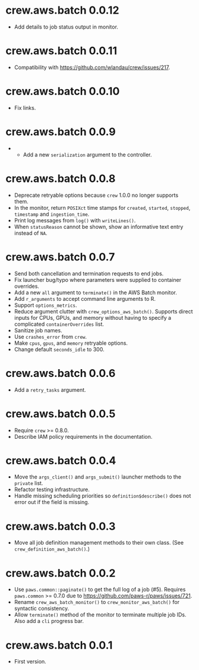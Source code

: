 # crew.aws.batch 0.0.12

* Add details to job status output in monitor.

# crew.aws.batch 0.0.11

* Compatibility with https://github.com/wlandau/crew/issues/217.

# crew.aws.batch 0.0.10

* Fix links.

# crew.aws.batch 0.0.9

* * Add a new `serialization` argument to the controller.

# crew.aws.batch 0.0.8

* Deprecate retryable options because `crew` 1.0.0 no longer supports them.
* In the monitor, return `POSIXct` time stamps for `created`, `started`, `stopped`, `timestamp` and `ingestion_time`.
* Print log messages from `log()` with `writeLines()`.
* When `statusReason` cannot be shown, show an informative text entry instead of `NA`.

# crew.aws.batch 0.0.7

* Send both cancellation and termination requests to end jobs.
* Fix launcher bug/typo where parameters were supplied to container overrides.
* Add a new `all` argument to `terminate()` in the AWS Batch monitor.
* Add `r_arguments` to accept command line arguments to R.
* Support `options_metrics`.
* Reduce argument clutter with `crew_options_aws_batch()`. Supports direct inputs for CPUs, GPUs, and memory without having to specify a complicated `containerOverrides` list.
* Sanitize job names.
* Use `crashes_error` from `crew`.
* Make `cpus`, `gpus`, and `memory` retryable options.
* Change default `seconds_idle` to 300.

# crew.aws.batch 0.0.6

* Add a `retry_tasks` argument.

# crew.aws.batch 0.0.5

* Require `crew` >= 0.8.0.
* Describe IAM policy requirements in the documentation.

# crew.aws.batch 0.0.4

* Move the `args_client()` and `args_submit()` launcher methods to the `private` list.
* Refactor testing infrastructure.
* Handle missing scheduling priorities so `definition$describe()` does not error out if the field is missing.

# crew.aws.batch 0.0.3

* Move all job definition management methods to their own class. (See `crew_definition_aws_batch()`.)

# crew.aws.batch 0.0.2

* Use `paws.common::paginate()` to get the full log of a job (#5). Requires `paws.common` >= 0.7.0 due to https://github.com/paws-r/paws/issues/721. 
* Rename `crew_aws_batch_monitor()` to `crew_monitor_aws_batch()` for syntactic consistency.
* Allow `terminate()` method of the monitor to terminate multiple job IDs. Also add a `cli` progress bar.

# crew.aws.batch 0.0.1

* First version.
